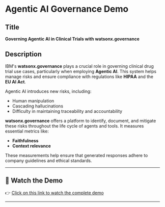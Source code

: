 # Agentic AI Governance Demo

## Title

**Governing Agentic AI in Clinical Trials with watsonx.governance**

## Description

IBM's **watsonx.governance** plays a crucial role in governing clinical drug trial use cases, particularly when employing **Agentic AI**. This system helps manage risks and ensure compliance with regulations like **HIPAA** and the **EU AI Act**. 

Agentic AI introduces new risks, including:
- Human manipulation
- Cascading hallucinations
- Difficulty in maintaining traceability and accountability

**watsonx.governance** offers a platform to identify, document, and mitigate these risks throughout the life cycle of agents and tools. It measures essential metrics like:
- **Faithfulness**
- **Context relevance**

These measurements help ensure that generated responses adhere to company guidelines and ethical standards.

---

## 🎥 Watch the Demo

👉 [Click on this link to watch the complete demo](https://ibm.box.com/s/nvr9u7y8iqmp0fkk63ezs95h98kkrvp1)

---